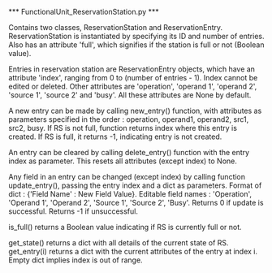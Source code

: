 *** FunctionalUnit_ReservationStation.py ***

Contains two classes, ReservationStation and ReservationEntry. ReservationStation is instantiated by specifying its ID and number of entries. Also has an attribute 'full', which signifies if the station is full or not (Boolean value).

Entries in reservation station are ReservationEntry objects, which have an attribute 'index', ranging from 0 to (number of entries - 1). Index cannot be edited or deleted. Other attributes are 'operation', 'operand 1', 'operand 2', 'source 1', 'source 2' and 'busy'. All these attributes are None by default. 

A new entry can be made by calling new_entry() function, with attributes as parameters specified in the order : operation, operand1, operand2, src1, src2, busy. If RS is not full, function returns index where this entry is created. If RS is full, it returns -1, indicating entry is not created.

An entry can be cleared by calling delete_entry() function with the entry index as parameter. This resets all attributes (except index) to None. 

Any field in an entry can be changed (except index) by calling function update_entry(), passing the entry index and a dict as parameters. Format of dict : {'Field Name' : New Field Value}. Editable field names : 'Operation', 'Operand 1', 'Operand 2', 'Source 1', 'Source 2', 'Busy'. Returns 0 if update is successful. Returns -1 if unsuccessful. 

is_full() returns a Boolean value indicating if RS is currently full or not. 

get_state() returns a dict with all details of the current state of RS. 
get_entry(i) returns a dict with the current attributes of the entry at index i. Empty dict implies index is out of range.